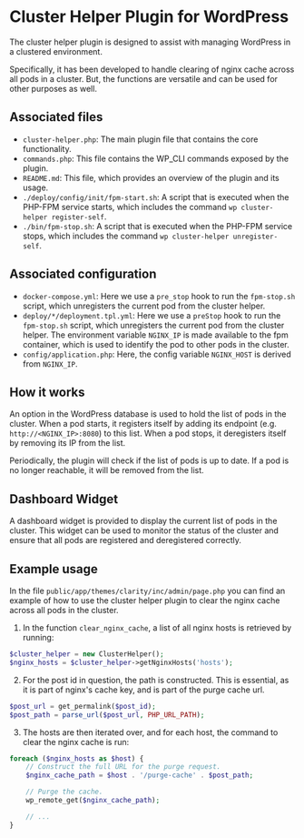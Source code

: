 # Cluster Helper Plugin for WordPress

The cluster helper plugin is designed to assist with managing WordPress in a clustered environment. 

Specifically, it has been developed to handle clearing of nginx cache across all pods in a cluster.
But, the functions are versatile and can be used for other purposes as well.

## Associated files

- `cluster-helper.php`: The main plugin file that contains the core functionality.
- `commands.php`: This file contains the WP_CLI commands exposed by the plugin.
- `README.md`: This file, which provides an overview of the plugin and its usage.
- `./deploy/config/init/fpm-start.sh`: A script that is executed when the PHP-FPM service starts, which includes the command `wp cluster-helper register-self`.
- `./bin/fpm-stop.sh`: A script that is executed when the PHP-FPM service stops, which includes the command `wp cluster-helper unregister-self`.

## Associated configuration

- `docker-compose.yml`: Here we use a `pre_stop` hook to run the `fpm-stop.sh` script, which unregisters the current pod from the cluster helper.
- `deploy/*/deployment.tpl.yml`: Here we use a `preStop` hook to run the `fpm-stop.sh` script, which unregisters the current pod from the cluster helper.
   The environment variable `NGINX_IP` is made available to the fpm container, which is used to identify the pod to other pods in the cluster.
- `config/application.php`: Here, the config variable `NGINX_HOST` is derived from `NGINX_IP`.

## How it works

An option in the WordPress database is used to hold the list of pods in the cluster. 
When a pod starts, it registers itself by adding its endpoint (e.g. `http://<NGINX_IP>:8080`) to this list. 
When a pod stops, it deregisters itself by removing its IP from the list.

Periodically, the plugin will check if the list of pods is up to date.
If a pod is no longer reachable, it will be removed from the list.

## Dashboard Widget

A dashboard widget is provided to display the current list of pods in the cluster.
This widget can be used to monitor the status of the cluster and ensure that all pods are registered and deregistered correctly.

## Example usage

In the file `public/app/themes/clarity/inc/admin/page.php` you can find an example of how to use the cluster helper plugin to clear the nginx cache across all pods in the cluster.

1. In the function `clear_nginx_cache`, a list of all nginx hosts is retrieved by running:

```php
$cluster_helper = new ClusterHelper();
$nginx_hosts = $cluster_helper->getNginxHosts('hosts');
```

2. For the post id in question, the path is constructed. This is essential, as it is part of nginx's cache key, and is part of the purge cache url.

```php
$post_url = get_permalink($post_id);
$post_path = parse_url($post_url, PHP_URL_PATH);
```

3. The hosts are then iterated over, and for each host, the command to clear the nginx cache is run:

```php
foreach ($nginx_hosts as $host) {
    // Construct the full URL for the purge request.
    $nginx_cache_path = $host . '/purge-cache' . $post_path;

    // Purge the cache.
    wp_remote_get($nginx_cache_path);

    // ...
}
```
